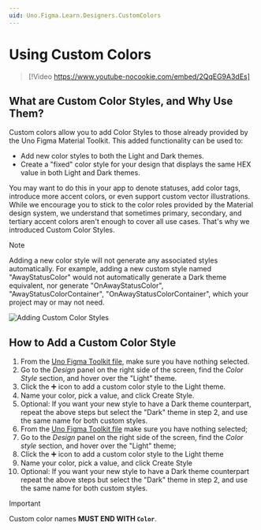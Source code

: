 ```yaml
---
uid: Uno.Figma.Learn.Designers.CustomColors
---
```


# Using Custom Colors

> [!Video https://www.youtube-nocookie.com/embed/2QqEG9A3dEs]

## What are Custom Color Styles, and Why Use Them?

Custom colors allow you to add Color Styles to those already provided by the Uno Figma Material Toolkit. This added functionality can be used to:

* Add new color styles to both the Light and Dark themes.
* Create a "fixed" color style for your design that displays the same HEX value in both Light and Dark themes.

You may want to do this in your app to denote statuses, add color tags, introduce more accent colors, or even support custom vector illustrations. While we encourage you to stick to the color roles provided by the Material design system, we understand that sometimes primary, secondary, and tertiary accent colors aren't enough to cover all use cases. That's why we introduced Custom Color Styles.

> [!NOTE]
> Adding a new color style will not generate any associated styles automatically. For example, adding a new custom style named "AwayStatusColor" would not automatically generate a Dark theme equivalent, nor generate "OnAwayStatusColor", "AwayStatusColorContainer", "OnAwayStatusColorContainer", which your project may or may not need.

![Adding Custom Color Styles](assets/CustomColorStyle.png)

## How to Add a Custom Color Style

1. From the [Uno Figma Toolkit file](https://aka.platform.uno/uno-figma-material-toolkit), make sure you have nothing selected.
1. Go to the *Design* panel on the right side of the screen, find the *Color Style* section, and hover over the "Light" theme.
1. Click the ➕ icon to add a custom color style to the Light theme.
1. Name your color, pick a value, and click Create Style.
1. Optional: If you want your new style to have a Dark theme counterpart, repeat the above steps but select the "Dark" theme in step 2, and use the same name for both custom styles.
1. From the [Uno Figma Toolkit file](https://aka.platform.uno/uno-figma-material-toolkit) make sure you have nothing selected;
1. Go to the *Design* panel on the right side of the screen, find the *Color style* section, and hover over the "Light" theme;
1. Click the ➕ icon to add a custom color style to the Light theme
1. Name your color, pick a value, and click Create Style
1. Optional: If you want your new style to have a Dark theme counterpart repeat the above steps but select the "Dark" theme in step 2, and use the same name for both custom styles.

> [!IMPORTANT]
> Custom color names **MUST END WITH `Color`**.
